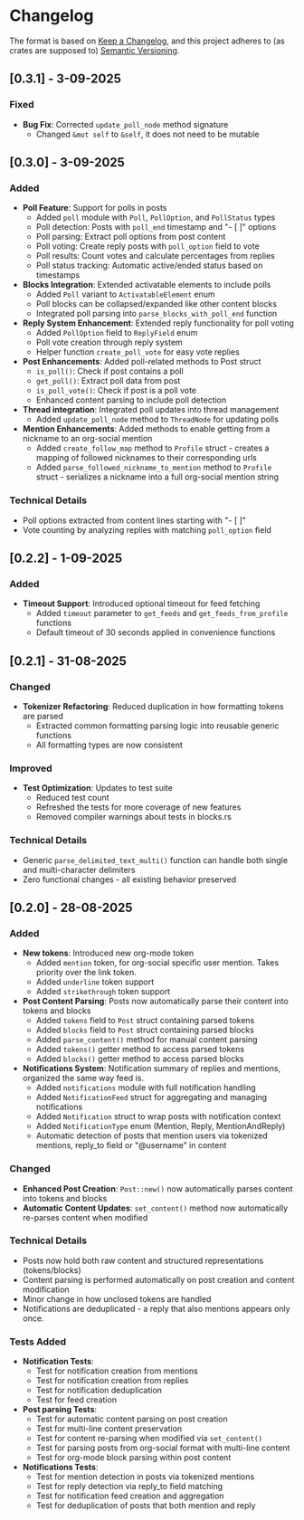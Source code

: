 # Changelog

The format is based on [Keep a Changelog](https://keepachangelog.com/en/1.0.0/),
and this project adheres to (as crates are supposed to) [Semantic Versioning](https://semver.org/spec/v2.0.0.html).

## [0.3.1] - 3-09-2025
### Fixed
- **Bug Fix**: Corrected `update_poll_node` method signature
  - Changed `&mut self` to `&self`, it does not need to be mutable

## [0.3.0] - 3-09-2025

### Added
- **Poll Feature**: Support for polls in posts
  - Added `poll` module with `Poll`, `PollOption`, and `PollStatus` types
  - Poll detection: Posts with `poll_end` timestamp and "- [ ]" options
  - Poll parsing: Extract poll options from post content
  - Poll voting: Create reply posts with `poll_option` field to vote
  - Poll results: Count votes and calculate percentages from replies
  - Poll status tracking: Automatic active/ended status based on timestamps
- **Blocks Integration**: Extended activatable elements to include polls
  - Added `Poll` variant to `ActivatableElement` enum
  - Poll blocks can be collapsed/expanded like other content blocks
  - Integrated poll parsing into `parse_blocks_with_poll_end` function
- **Reply System Enhancement**: Extended reply functionality for poll voting
  - Added `PollOption` field to `ReplyField` enum
  - Poll vote creation through reply system
  - Helper function `create_poll_vote` for easy vote replies
- **Post Enhancements**: Added poll-related methods to Post struct
  - `is_poll()`: Check if post contains a poll
  - `get_poll()`: Extract poll data from post
  - `is_poll_vote()`: Check if post is a poll vote
  - Enhanced content parsing to include poll detection
- **Thread integration**: Integrated poll updates into thread management
  - Added `update_poll_node` method to `ThreadNode` for updating polls
- **Mention Enhancements**: Added methods to enable getting from a nickname to an org-social mention
  - Added `create_follow_map` method to `Profile` struct - creates a mapping of followed nicknames to their corresponding urls
  - Added `parse_followed_nickname_to_mention` method to `Profile` struct - serializes a nickname into a full org-social mention string

### Technical Details
- Poll options extracted from content lines starting with "- [ ]"
- Vote counting by analyzing replies with matching `poll_option` field

## [0.2.2] - 1-09-2025

### Added
- **Timeout Support**: Introduced optional timeout for feed fetching
  - Added `timeout` parameter to `get_feeds` and `get_feeds_from_profile` functions
  - Default timeout of 30 seconds applied in convenience functions

## [0.2.1] - 31-08-2025

### Changed
- **Tokenizer Refactoring**: Reduced duplication in how formatting tokens are parsed
  - Extracted common formatting parsing logic into reusable generic functions
  - All formatting types are now consistent

### Improved
- **Test Optimization**: Updates to test suite
  - Reduced test count
  - Refreshed the tests for more coverage of new features
  - Removed compiler warnings about tests in blocks.rs

### Technical Details
- Generic `parse_delimited_text_multi()` function can handle both single and multi-character delimiters
- Zero functional changes - all existing behavior preserved

## [0.2.0] - 28-08-2025

### Added
- **New tokens**: Introduced new org-mode token
  - Added `mention` token, for org-social specific user mention. Takes priority over the link token.
  - Added `underline` token support
  - Added `strikethrough` token support
- **Post Content Parsing**: Posts now automatically parse their content into tokens and blocks
  - Added `tokens` field to `Post` struct containing parsed tokens
  - Added `blocks` field to `Post` struct containing parsed blocks
  - Added `parse_content()` method for manual content parsing
  - Added `tokens()` getter method to access parsed tokens
  - Added `blocks()` getter method to access parsed blocks
- **Notifications System**: Notification summary of replies and mentions, organized the same way feed is.
  - Added `notifications` module with full notification handling
  - Added `NotificationFeed` struct for aggregating and managing notifications
  - Added `Notification` struct to wrap posts with notification context
  - Added `NotificationType` enum (Mention, Reply, MentionAndReply)
  - Automatic detection of posts that mention users via tokenized mentions, reply_to field or "@username" in content

### Changed
- **Enhanced Post Creation**: `Post::new()` now automatically parses content into tokens and blocks
- **Automatic Content Updates**: `set_content()` method now automatically re-parses content when modified

### Technical Details
- Posts now hold both raw content and structured representations (tokens/blocks)
- Content parsing is performed automatically on post creation and content modification
- Minor change in how unclosed tokens are handled
- Notifications are deduplicated - a reply that also mentions appears only once.


### Tests Added
- **Notification Tests**: 
  - Test for notification creation from mentions
  - Test for notification creation from replies
  - Test for notification deduplication
  - Test for feed creation
- **Post parsing Tests**: 
  - Test for automatic content parsing on post creation
  - Test for multi-line content preservation
  - Test for content re-parsing when modified via `set_content()`
  - Test for parsing posts from org-social format with multi-line content
  - Test for org-mode block parsing within post content
- **Notifications Tests**: 
  - Test for mention detection in posts via tokenized mentions
  - Test for reply detection via reply_to field matching
  - Test for notification feed creation and aggregation
  - Test for deduplication of posts that both mention and reply
